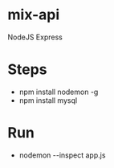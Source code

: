 # mix-api
NodeJS Express

# Steps
- npm install nodemon -g
- npm install mysql
# Run
- nodemon --inspect app.js
